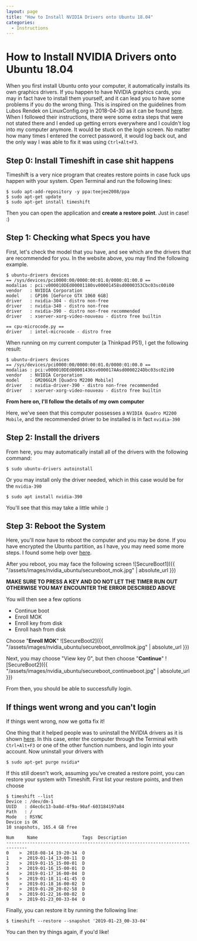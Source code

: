 ```yaml
---
layout: page
title: "How to Install NVIDIA Drivers onto Ubuntu 18.04"
categories:
  - Instructions
---
```


# How to Install NVIDIA Drivers onto Ubuntu 18.04

When you first install Ubuntu onto your computer, it automatically installs its own graphics drivers. If you happen to have NVIDIA graphics cards, you may in fact have to install them yourself, and it can lead you to have some problems if you do the wrong thing. This is inspired on the guidelines from Lubos Rendek on LinuxConfig.org in 2018-04-30 as it can be found [here](https://linuxconfig.org/how-to-install-the-nvidia-drivers-on-ubuntu-18-04-bionic-beaver-linux). When I followed their instructions, there were some extra steps that were not stated there and I ended up getting errors everywhere and I couldn't log into my computer anymore. It would be stuck on the login screen. No matter how many times I entered the correct password, it would log back out, and the only way I was able to fix it was using `Ctrl+Alt+F3`.

## Step 0: Install Timeshift in case shit happens

Timeshift is a very nice program that creates restore points in case fuck ups happen with your system. Open Terminal and run the following lines:

```
$ sudo apt-add-repository -y ppa:teejee2008/ppa
$ sudo apt-get update
$ sudo apt-get install timeshift
```

Then you can open the application and **create a restore point**. Just in case! :)

## Step 1: Checking what Specs you have

First, let's check the model that you have, and see which are the drivers that are recommended for you. In the website above, you may find the following example.

```
$ ubuntu-drivers devices
== /sys/devices/pci0000:00/0000:00:01.0/0000:01:00.0 ==
modalias : pci:v000010DEd00001180sv00001458sd0000353Cbc03sc00i00
vendor   : NVIDIA Corporation
model    : GP106 [GeForce GTX 1060 6GB]
driver   : nvidia-304 - distro non-free
driver   : nvidia-340 - distro non-free
driver   : nvidia-390 - distro non-free recommended
driver   : xserver-xorg-video-nouveau - distro free builtin

== cpu-microcode.py ==
driver   : intel-microcode - distro free
```

When running on my current computer (a Thinkpad P51), I get the following result:
```
$ ubuntu-drivers devices
== /sys/devices/pci0000:00/0000:00:01.0/0000:01:00.0 ==
modalias : pci:v000010DEd00001436sv000017AAsd0000224Dbc03sc02i00
vendor   : NVIDIA Corporation
model    : GM206GLM [Quadro M2200 Mobile]
driver   : nvidia-driver-390 - distro non-free recommended
driver   : xserver-xorg-video-nouveau - distro free builtin
```

**From here on, I'll follow the details of my own computer**

Here, we've seen that this computer possesses a `NVIDIA Quadro M2200 Mobile`, and the recommended driver to be installed is in fact `nvidia-390`


## Step 2: Install the drivers
From here, you may automatically install all of the drivers with the following command:
```
$ sudo ubuntu-drivers autoinstall
```

Or you may install only the driver needed, which in this case would be for the `nvidia-390`
```
$ sudo apt install nvidia-390
```

You'll see that this may take a little while :)

## Step 3: Reboot the System

Here, you'll now have to reboot the computer and you may be done. If you have encrypted the Ubuntu partition, as I have, you may need some more steps. I found some help over [here](https://askubuntu.com/questions/1048135/install-nvidia-drivers-ubuntu-18-04-with-secure-boot).

After you reboot, you may face the following screen
![SecureBoot1]({{ "/assets/images/nvidia_ubuntu/secureboot_mok.jpg" | absolute_url }})

**MAKE SURE TO PRESS A KEY AND DO NOT LET THE TIMER RUN OUT OTHERWISE YOU MAY ENCOUNTER THE ERROR DESCRIBED ABOVE**

You will then see a few options
- Continue boot
- Enroll MOK
- Enroll key from disk
- Enroll hash from disk

Choose "**Enroll MOK**"
![SecureBoot2]({{ "/assets/images/nvidia_ubuntu/secureboot_enrollmok.jpg" | absolute_url }})

Next, you may choose "View key 0", but then choose "**Continue**"
![SecureBoot2]({{ "/assets/images/nvidia_ubuntu/secureboot_continueboot.jpg" | absolute_url }})

From then, you should be able to successfully login.

## If things went wrong and you can't login

If things went wrong, now we gotta fix it!

One thing that it helped people was to uninstall the NVIDIA drivers as it is shown [here](https://askubuntu.com/questions/624966/cant-login-after-nvidia-driver-install-v-14-04). In this case, enter the computer through the Terminal with `Ctrl+Alt+F3` or one of the other function numbers, and login into your account. Now uninstall your drivers with

```
$ sudo apt-get purge nvidia*
```

If this still doesn't work, assuming you've created a restore point, you can restore your system with Timeshift. First list your restore points, and then choose

```
$ timeshift --list
Device : /dev/dm-1
UUID   : d4ec6c13-ba8d-4f9a-90af-603184197a84
Path   : /
Mode   : RSYNC
Device is OK
10 snapshots, 165.4 GB free

Num     Name                 Tags  Description  
------------------------------------------------------------------------------
0    >  2018-08-14_19-20-34  O                  
1    >  2019-01-14_13-00-11  D                  
2    >  2019-01-15_15-00-01  D                  
3    >  2019-01-16_15-00-01  D                  
4    >  2019-01-17_16-00-04  D                  
5    >  2019-01-18_11-41-45  O                  
6    >  2019-01-18_16-00-02  D                  
7    >  2019-01-20_20-02-58  D                  
8    >  2019-01-22_16-00-02  D                  
9    >  2019-01-23_00-33-04  O
```

Finally, you can restore it by running the following line:
```
$ timeshift --restore --snapshot '2019-01-23_00-33-04'
```

You can then try things again, if you'd like!
